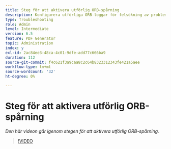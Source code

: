 ```yaml
---
title: Steg för att aktivera utförlig ORB-spårning
description: Konfigurera utförliga ORB-loggar för felsökning av problem med PDF Generator
type: Troubleshooting
role: Admin
level: Intermediate
version: 6.5
feature: PDF Generator
topic: Administration
index: y
exl-id: 2ac84ee3-48ca-4c01-9dfe-add77c666ba9
duration: 112
source-git-commit: f4c621f3a9caa8c2c64b8323312343fe421a5aee
workflow-type: tm+mt
source-wordcount: '32'
ht-degree: 0%

---
```


# Steg för att aktivera utförlig ORB-spårning

*Den här videon går igenom stegen för att aktivera utförlig ORB-spårning.*

>[!VIDEO](https://video.tv.adobe.com/v/335526?quality=12&learn=on)
